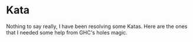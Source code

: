 Kata
========================================

Nothing to say really, I have been resolving some Katas. Here are the ones that I needed some help from GHC's holes magic.
